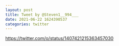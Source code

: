 ```yaml
--- 
layout: post 
title: Tweet by @Steven1__994___ 
date: 2021-06-22 1624390537 
categories: twitter 
--- 
```

https://twitter.com/o/status/1407421215363457030
